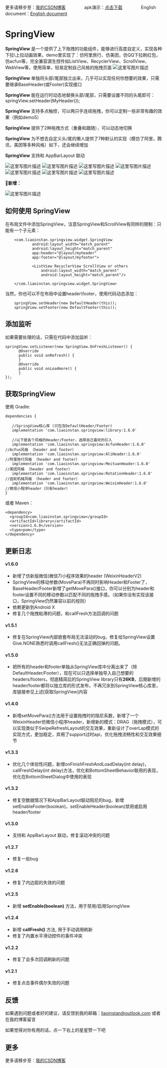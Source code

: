 更多请移步至：[我的CSDN博客](http://blog.csdn.net/liaoinstan/article/details/51023907)  　　　　apk演示：[点击下载](https://github.com/liaoinstan/SpringView/blob/master/apk/DemoSpring-1.6.0-release.apk?raw=true)  　　　　English document：[English document](https://github.com/liaoinstan/SpringView/blob/master/README.md)

SpringView
=====
**SpringView** 是一个提供了上下拖拽的功能组件，能够进行高度自定义，实现各种下拉\上拉动画效果，demo里实现了：仿阿里旅行、仿美团，仿QQ下拉刷红包，仿acfun等，完全兼容源生控件如ListView、RecyclerView、ScrollView、WebView等，使用简单，轻易定制自己风格的拖拽页面
![这里写图片描述](https://github.com/liaoinstan/SpringView/blob/master/screenshot/springview.png)

**SpringView** 单独将头部/尾部独立出来，几乎可以实现任何你想要的效果，只需要继承BaseHeader(或Footer)实现接口

**SpringView** 能在运行时动态地替换头部/尾部，只需要设置不同的头尾即可：springView.setHeader(MyHeader());

**SpringView** 支持多点触控，可以两只手连续拖拽，你可以定制一些非常有趣的效果（例如demo5）

**SpringView** 提供了2种拖拽方式（重叠和跟随），可以动态地切换

**SpringView** 为不想去自定义头/尾的懒人提供了7种默认的实现（模仿了阿里，腾讯，美团等多种风格）如下，还会继续增加 

**SpringView** 支持和 AppBarLayout 联动
　

![这里写图片描述](https://github.com/liaoinstan/SpringView/blob/master/screenshot/1459212323072.gif) ![这里写图片描述](https://github.com/liaoinstan/SpringView/blob/master/screenshot/1459212372609.gif)
![这里写图片描述](https://github.com/liaoinstan/SpringView/blob/master/screenshot/1459212462800.gif) ![这里写图片描述](https://github.com/liaoinstan/SpringView/blob/master/screenshot/1459212485237.gif)
![这里写图片描述](https://github.com/liaoinstan/SpringView/blob/master/screenshot/1459212517801.gif) ![这里写图片描述](https://github.com/liaoinstan/SpringView/blob/master/screenshot/1459212658972.gif)
![这里写图片描述](https://github.com/liaoinstan/SpringView/blob/master/screenshot/1459212769245.gif)

**📌新增：** 

![这里写图片描述](https://github.com/liaoinstan/SpringView/blob/master/screenshot/weixin_header.gif) 

**如何使用 SpringView**
--------

在布局文件中添加SpringView，注意SpringView和ScrollView有同样的限制：只能有一个子元素：

```
	<com.liaoinstan.springview.widget.SpringView
            android:layout_width="match_parent"
            android:layout_height="match_parent"
            app:header="@layout/myheader"
            app:footer="@layout/myfooter">

            <ListView RecyclerView ScrollView or others
                android:layout_width="match_parent"
                android:layout_height="match_parent"/>

	</com.liaoinstan.springview.widget.SpringView>
```
当然，你也可以不在布局中设置header\footer，使用代码动态添加：

```
	springView.setHeader(new DefaultHeader(this));
	springView.setFooter(new DefaultFooter(this));
```

**添加监听**
--------
如果需要处理的话，只需在代码中添加监听：

```
springView.setListener(new SpringView.OnFreshListener() {
      @Override
      public void onRefresh() {
      }
      @Override
      public void onLoadmore() {
      }
});
```

**获取SpringView**
--------
使用 Gradle:
```
dependencies {

   //SpringView核心库 (只包含DefaultHeader/Footer)
   implementation 'com.liaoinstan.springview:library:1.6.0'

   //以下是各个风格的Header/Footer，选择自己喜欢的引入
   implementation 'com.liaoinstan.springview:AcfunHeader:1.6.0'         //AcFun风格 （header and footer）
   implementation 'com.liaoinstan.springview:AliHeader:1.6.0'           //阿里旅行风格 （header and footer）
   implementation 'com.liaoinstan.springview:MeituanHeader:1.6.0'       //美团风格 （header and footer）
   implementation 'com.liaoinstan.springview:RotationHeader:1.6.0'      //齿轮机械风格 （header and footer）
   implementation 'com.liaoinstan.springview:WeixinHeader:1.6.0'        //微信小程序header（只有header）
}
```
或者 Maven：
```
<dependency>
  <groupId>com.liaoinstan.springview</groupId>
  <artifactId>library</artifactId>
  <version>1.6.0</version>
  <type>pom</type>
</dependency>
```


**更新日志**
--------
#### **v1.6.0**
 - 新增了仿新版微信(微信7)小程序效果的header (WeixinHeaderV2) 
 - SpringView的移动参数(MovePara)不再同时影响Header和Footer了，BaseHeader/Footer新增了getMovePara()接口，你可以分别为header和footer设置不同的移动参数以匹配不同的拖拽手感。（如果你没有实现该接口，SpringView仍然兼容以前的规则）
 - 依赖更新到Android X
 - 修复几个拖拽粘滞的问题，和callFresh方法回调的问题
#### **v1.5.1**
 - 修复在SpringView内部嵌套布局无法滚动的bug，修复给SpringView设置Give.NONE熟悉时调用callFresh()无法正确回弹的问题。

#### **v1.5.0**
 - 把所有的header和footer单独从SpringView库中分离出来了（除DefaultHeader/Footer），现在可以只选择单独导入自己想要的headers/footers，彻底精简后的SpringView library只有**26KB**，后期新增的header/footer都将以独立库的形式发布，不再冗余到SpringView核心库里，库链接参见上述[获取SpringView]内容

#### **v1.4.0**
 - 新增setMovePara()方法用于设置拖拽时的阻尼系数，新增了一个WeixinHeader仿微信小程序header，新增新的模式：DRAG（拖拽模式），可以实现类似于SwipeRefreshLayout的交互效果，重新设计了overLap模式的实现方式，更加稳定，弃用了support过时api，优化拖拽流畅性和交互效果细节

#### **v1.3.3**
 - 优化几个体验性问题，新增onFinishFreshAndLoadDelay(int delay)，callFreshDelay(int delay)方法，优化和BottomSheetBehavior联用的表现，优化在BottomSheetDialog中使用的表现

#### **v1.3.2**
 - 修复空数据情况下和AppBarLayout联动阻尼的bug，新增setEnableFooter(boolean)，setEnableHeader(boolean)禁用或启用header/footer
 
#### **v1.3.0**
 - 支持和 AppBarLayout 联动，修复滚动冲突的问题

#### **v1.2.7**
 - 修复一些bug

#### **v1.2.6**
 - 修复了内边距的失效的问题

#### **v1.2.5**
 - 新增 **setEnable(boolean)** 方法，用于禁用/启用SpringView

#### **v1.2.4**

 - 新增 **callFresh()** 方法, 用于手动调用刷新
 - 修复了内置水平滑动控件的事件冲突

#### **v1.2.2**
 - 修复了会多次回调刷新的问题

#### **v1.2.1**
 - 修复点击事件偶尔失效的问题


**反馈**
--------
如果遇到问题或者好的建议，请反馈到我的邮箱：liaoinstan@outlook.com
或者在我的博客留言

如果觉得对你有用的话，点一下右上的星星赞一下吧

**更多**
--------
更多请移步至：[我的CSDN博客](http://blog.csdn.net/liaoinstan) 
